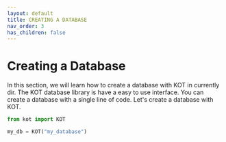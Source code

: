 ```yaml
---
layout: default
title: CREATING A DATABASE
nav_order: 3
has_children: false
---
```


# Creating a Database
In this section, we will learn how to create a database with KOT in currently dir. The KOT database library is have a easy to use interface. You can create a database with a single line of code. Let's create a database with KOT.

```python
from kot import KOT

my_db = KOT("my_database")
```

